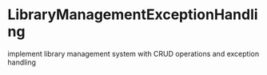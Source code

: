 # LibraryManagementExceptionHandling
implement library management system with CRUD operations and exception handling
